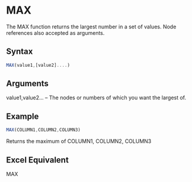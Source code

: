 # MAX

The MAX function returns the largest number in a set of values. Node references also accepted as arguments.

## Syntax

```javascript
MAX(value1,[value2]....)
```

## Arguments

value1,value2... – The nodes or numbers of which you want the largest of.

## Example

```javascript
MAX(COLUMN1,COLUMN2,COLUMN3)
```

Returns the maximum of COLUMN1, COLUMN2, COLUMN3

## Excel Equivalent

MAX
